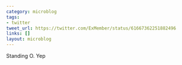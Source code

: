 ```yaml
---
category: microblog
tags:
- twitter
tweet_url: https://twitter.com/ExMember/status/61667362251882496
links: []
layout: microblog
---
```

Standing O. Yep
